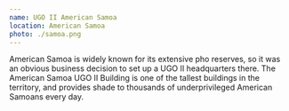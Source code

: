 ```yaml
---
name: UGO II American Samoa
location: American Samoa
photo: ./samoa.png
---
```


American Samoa is widely known for its extensive pho reserves, so it was an obvious business decision to set up a UGO II headquarters there. The American Samoa UGO II Building is one of the tallest buildings in the territory, and provides shade to thousands of underprivileged American Samoans every day.
